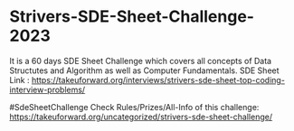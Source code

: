 # Strivers-SDE-Sheet-Challenge-2023
It is a 60 days SDE Sheet Challenge which covers all concepts of Data Structutes and Algorithm as well as Computer Fundamentals.
SDE Sheet Link : https://takeuforward.org/interviews/strivers-sde-sheet-top-coding-interview-problems/

#SdeSheetChallenge Check Rules/Prizes/All-Info of this challenge: https://takeuforward.org/uncategorized/strivers-sde-sheet-challenge/
